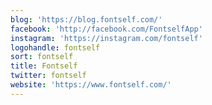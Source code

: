 ```yaml
---
blog: 'https://blog.fontself.com/'
facebook: 'http://facebook.com/FontselfApp'
instagram: 'https://instagram.com/fontself'
logohandle: fontself
sort: fontself
title: Fontself
twitter: fontself
website: 'https://www.fontself.com/'
---
```

